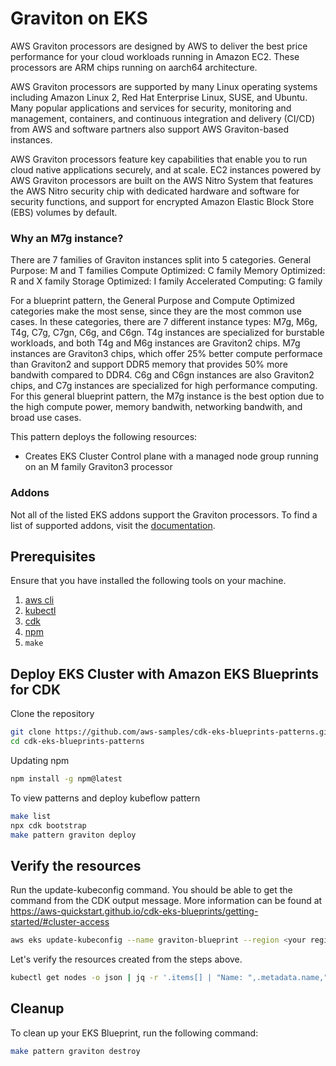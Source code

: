 # Graviton on EKS

AWS Graviton processors are designed by AWS to deliver the best price performance for your cloud workloads running in Amazon EC2. These processors are ARM chips running on aarch64 architecture.

AWS Graviton processors are supported by many Linux operating systems including Amazon Linux 2, Red Hat Enterprise Linux, SUSE, and Ubuntu. Many popular applications and services for security, monitoring and management, containers, and continuous integration and delivery (CI/CD) from AWS and software partners also support AWS Graviton-based instances.

AWS Graviton processors feature key capabilities that enable you to run cloud native applications securely, and at scale. EC2 instances powered by AWS Graviton processors are built on the AWS Nitro System that features the AWS Nitro security chip with dedicated hardware and software for security functions, and support for encrypted Amazon Elastic Block Store (EBS) volumes by default.

### Why an M7g instance?
There are 7 families of Graviton instances split into 5 categories.
General Purpose: M and T families
Compute Optimized: C family
Memory Optimized: R and X family
Storage Optimized: I family
Accelerated Computing: G family

For a blueprint pattern, the General Purpose and Compute Optimized categories make the most sense, since they are the most common use cases.  In these categories, there are 7 different instance types: M7g, M6g, T4g, C7g, C7gn, C6g, and C6gn.  T4g instances are specialized for burstable workloads, and both T4g and M6g instances are Graviton2 chips. M7g instances are Graviton3 chips, which offer 25% better compute performace than Graviton2 and support DDR5 memory that provides 50% more bandwith compared to DDR4. C6g and C6gn instances are also Graviton2 chips, and C7g instances are specialized for high performance computing.  For this general blueprint pattern, the M7g instance is the best option due to the high compute power, memory bandwith, networking bandwith, and broad use cases.

This pattern deploys the following resources:

- Creates EKS Cluster Control plane with a managed node group running on an M family Graviton3 processor

### Addons
Not all of the listed EKS addons support the Graviton processors. To find a list of supported addons, visit the [documentation](https://github.com/aws-quickstart/cdk-eks-blueprints/blob/main/docs/addons/index.md).

## Prerequisites

Ensure that you have installed the following tools on your machine.

1. [aws cli](https://docs.aws.amazon.com/cli/latest/userguide/install-cliv2.html)
2. [kubectl](https://Kubernetes.io/docs/tasks/tools/)
3. [cdk](https://docs.aws.amazon.com/cdk/v2/guide/getting_started.html#getting_started_install)
4. [npm](https://docs.npmjs.com/cli/v8/commands/npm-install)
5. `make`

## Deploy EKS Cluster with Amazon EKS Blueprints for CDK

Clone the repository

```sh
git clone https://github.com/aws-samples/cdk-eks-blueprints-patterns.git
cd cdk-eks-blueprints-patterns
```

Updating npm

```sh
npm install -g npm@latest
```

To view patterns and deploy kubeflow pattern

```sh
make list
npx cdk bootstrap
make pattern graviton deploy
```

## Verify the resources

Run the update-kubeconfig command. You should be able to get the command from the CDK output message. More information can be found at https://aws-quickstart.github.io/cdk-eks-blueprints/getting-started/#cluster-access

```sh
aws eks update-kubeconfig --name graviton-blueprint --region <your region> --role-arn arn:aws:iam::xxxxxxxxx:role/graviton-construct-bluepr-gravitonconstructbluepri-1OZNO42GH3OCB
```

Let's verify the resources created from the steps above.

```sh
kubectl get nodes -o json | jq -r '.items[] | "Name: ",.metadata.name,"\nInstance Type: ",.metadata.labels."beta.kubernetes.io/instance-type","\nArch: ",.metadata.labels."beta.kubernetes.io/arch","\n"' # Output shows node on M famGraviton3 processor and ARM architecture
```

## Cleanup

To clean up your EKS Blueprint, run the following command:

```sh
make pattern graviton destroy
```
